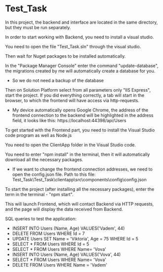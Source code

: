 # Test_Task
In this project, the backend and interface are located in the same directory, but they must be run separately.

In order to start working with Backend, you need to install a visual studio.

You need to open the file "Test_Task.sln" through the visual studio.

Then wait for Nuget packages to be installed automatically.

In the "Package Manager Console" enter the command "update-database", the migrations created by me will automatically create a database for you.
* So we do not need a backup of the database

Then on Solution Platform select from all parameters only "IIS Express", start the project. If you did everything correctly, a tab will start in the browser, to which the frontend will have access via http-requests.
* My device automatically opens Google Chrome, the address of the frontend connection to the backend will be highlighted in the address field, it looks like this: https://localhost:44398/api/Users

To get started with the Frontend part, you need to install the Visual Studio code program as well as Node.js

You need to open the ClientApp folder in the Visual Studio code.

You need to enter "npm install" in the terminal, then it will automatically download all the necessary packages.

* If we want to change the frontend connection addresses, we need to open the config.json file. Path to this file: Test_Task\Test_Task\clientapp\src\components\config\config.json

To start the project (after installing all the necessary packages), enter the term in the terminal - "npm start".

This will launch Frontend, which will contact Backend via HTTP requests, and the page will display the data received from Backend.

SQL queries to test the application:

* INSERT INTO Users (Name, Age) VALUES('Vadem', 44)
* DELETE FROM Users WHERE Id = 7
* UPDATE Users SET Name = 'Viktoria', Age = 75 WHERE Id = 5
* SELECT * FROM Users WHERE Id = 5
* SELECT * FROM Users WHERE Name= 'Vova'
* INSERT INTO Users (Name, Age) VALUES('Vova', 44)
* SELECT * FROM Users WHERE Name= 'Vova'
* DELETE FROM Users WHERE Name = 'Vadem'
